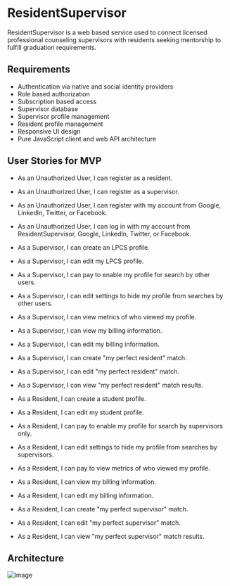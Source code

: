 # ResidentSupervisor

ResidentSupervisor is a web based service used to connect licensed professional counseling supervisors with residents seeking mentorship to fulfill graduation requirements.

## Requirements

* Authentication via native and social identity providers
* Role based authorization
* Subscription based access
* Supervisor database
* Supervisor profile management 
* Resident profile management
* Responsive UI design
* Pure JavaScript client and web API architecture

## User Stories for MVP

* As an Unauthorized User, I can register as a resident.
* As an Unauthorized User, I can register as a supervisor.
* As an Unauthorized User, I can register with my account from Google, LinkedIn, Twitter, or Facebook.
* As an Unauthorized User, I can log in with my account from ResidentSupervisor, Google, LinkedIn, Twitter, or Facebook.

* As a Supervisor, I can create an LPCS profile.
* As a Supervisor, I can edit my LPCS profile.
* As a Supervisor, I can pay to enable my profile for search by other users.
* As a Supervisor, I can edit settings to hide my profile from searches by other users.
* As a Supervisor, I can view metrics of who viewed my profile.
* As a Supervisor, I can view my billing information.
* As a Supervisor, I can edit my billing information.
* As a Supervisor, I can create "my perfect resident" match.
* As a Supervisor, I can edit "my perfect resident" match.
* As a Supervisor, I can view "my perfect resident" match results.

* As a Resident, I can create a student profile.
* As a Resident, I can edit my student profile.
* As a Resident, I can pay to enable my profile for search by supervisors only.
* As a Resident, I can edit settings to hide my profile from searches by supervisors.
* As a Resident, I can pay to view metrics of who viewed my profile.
* As a Resident, I can view my billing information.
* As a Resident, I can edit my billing information.
* As a Resident, I can create "my perfect supervisor" match.
* As a Resident, I can edit "my perfect supervisor" match.
* As a Resident, I can view "my perfect supervisor" match results.

## Architecture

![Image](https://www.draw.io/?lightbox=1&highlight=0000ff&edit=_blank&layers=1&nav=1&page=1#G1ZlG7vIAEzjJx8jGLhKkrs9C1CJbXuLCj)